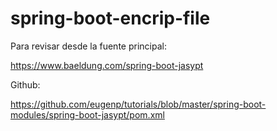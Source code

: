 # spring-boot-encrip-file
Para revisar desde la fuente principal:

https://www.baeldung.com/spring-boot-jasypt

Github: 

https://github.com/eugenp/tutorials/blob/master/spring-boot-modules/spring-boot-jasypt/pom.xml


